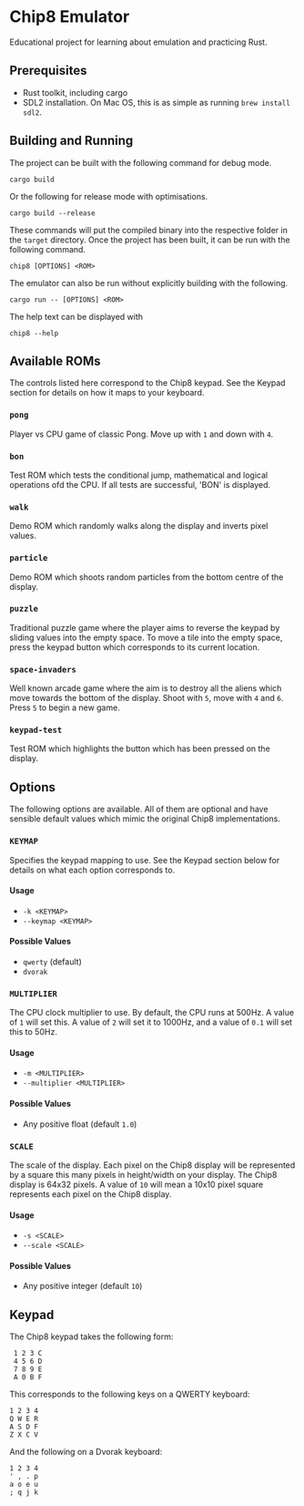 # Chip8 Emulator

Educational project for learning about emulation and practicing Rust.

## Prerequisites

- Rust toolkit, including cargo
- SDL2 installation. On Mac OS, this is as simple as running `brew install sdl2`.

## Building and Running
The project can be built with the following command for debug mode.
```
cargo build
```
Or the following for release mode with optimisations.
```
cargo build --release
```
These commands will put the compiled binary into the respective folder in the `target` directory. Once the project has been built, it can be run with the following command.

```
chip8 [OPTIONS] <ROM>
```

The emulator can also be run without explicitly building with the following.
```
cargo run -- [OPTIONS] <ROM>
```

The help text can be displayed with
```
chip8 --help
```

## Available ROMs

The controls listed here correspond to the Chip8 keypad. See the Keypad section for details on how it maps to your keyboard.

### `pong`
Player vs CPU game of classic Pong. Move up with `1` and down with `4`.

### `bon`
Test ROM which tests the conditional jump, mathematical and logical operations ofd the CPU. If all tests are successful, 'BON' is displayed.

### `walk`
Demo ROM which randomly walks along the display and inverts pixel values.

### `particle`
Demo ROM which shoots random particles from the bottom centre of the display.

### `puzzle`
Traditional puzzle game where the player aims to reverse the keypad by sliding values into the empty space. To move a tile into the empty space, press the keypad button which corresponds to its current location.

### `space-invaders`
Well known arcade game where the aim is to destroy all the aliens which move towards the bottom of the display. Shoot with `5`, move with `4` and `6`. Press `5` to begin a new game.

### `keypad-test`
Test ROM which highlights the button which has been pressed on the display.

## Options
The following options are available. All of them are optional and have sensible default values which mimic the original Chip8 implementations.

### `KEYMAP`
Specifies the keypad mapping to use. See the Keypad section below for details on what each option corresponds to.

#### Usage
- `-k <KEYMAP>`
- `--keymap <KEYMAP>`
#### Possible Values
- `qwerty` (default)
- `dvorak`

### `MULTIPLIER`
The CPU clock multiplier to use. By default, the CPU runs at 500Hz. A value of `1` will set this. A value of `2` will set it to 1000Hz, and a value of `0.1` will set this to 50Hz.

#### Usage
- `-m <MULTIPLIER>`
- `--multiplier <MULTIPLIER>`
#### Possible Values
- Any positive float (default `1.0`)

### `SCALE`
The scale of the display. Each pixel on the Chip8 display will be represented by a square this many pixels in height/width on your display. The Chip8 display is 64x32 pixels. A value of `10` will mean a 10x10 pixel square represents each pixel on the Chip8 display.

#### Usage
- `-s <SCALE>`
- `--scale <SCALE>`
#### Possible Values
- Any positive integer (default `10`)

## Keypad
The Chip8 keypad takes the following form:
```
 1 2 3 C
 4 5 6 D
 7 8 9 E
 A 0 B F
``` 
This corresponds to the following keys on a QWERTY keyboard:
```
1 2 3 4
Q W E R
A S D F
Z X C V
```
And the following on a Dvorak keyboard:
```
1 2 3 4
' , . p
a o e u
; q j k
```